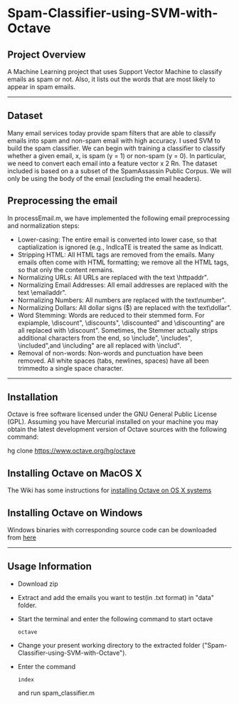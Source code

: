 # Spam-Classifier-using-SVM-with-Octave

## Project Overview
A Machine Learning project that uses Support Vector Machine to classify emails as spam or not. Also, it lists out the words that are most likely to appear in spam emails.

---

## Dataset
Many email services today provide spam filters that are able to classify emails into spam and non-spam email with high accuracy. I used SVM to build the spam classifier. We can begin with training a classifier to classify whether a given email, x, is spam (y = 1) or non-spam (y = 0). In particular, we need to convert each email into a feature vector x 2 Rn. The dataset included is based on a a subset of the SpamAssassin Public Corpus. We will only be using the body of the email (excluding the email headers).

## Preprocessing the email
In processEmail.m, we have implemented the following email preprocessing and normalization steps:
- Lower-casing: The entire email is converted into lower case, so that captialization is ignored (e.g., IndIcaTE is treated the same as Indicatt.
- Stripping HTML: All HTML tags are removed from the emails. Many emails often come with HTML formatting; we remove all the HTML tags, so that only the content remains.
- Normalizing URLs: All URLs are replaced with the text \httpaddr".
- Normalizing Email Addresses: All email addresses are replaced with the text \emailaddr".
- Normalizing Numbers: All numbers are replaced with the text\number".
- Normalizing Dollars: All dollar signs ($) are replaced with the text\dollar".
- Word Stemming: Words are reduced to their stemmed form. For expiample, \discount", \discounts", \discounted" and \discounting" are all replaced with \discount". Sometimes, the Stemmer actually strips additional characters from the end, so \include", \includes", \included",and \including" are all replaced with \includ".
- Removal of non-words: Non-words and punctuation have been removed. All white spaces (tabs, newlines, spaces) have all been trimmedto a single space character.

---

## Installation
Octave is free software licensed under the GNU General Public License (GPL). Assuming you have Mercurial installed on your machine you may obtain the latest development version of Octave sources with the following command:

hg clone https://www.octave.org/hg/octave

## Installing Octave on MacOS X

The Wiki has some instructions for [installing Octave on OS X systems](http://wiki.octave.org/Octave_for_MacOS_X)

## Installing Octave on Windows

Windows binaries with corresponding source code can be downloaded from [here](https://ftp.gnu.org/gnu/octave/windows/)

---

## Usage Information

* Download zip
* Extract and add the emails you want to test(in .txt format) in "data" folder.
* Start the terminal and enter the following command to start octave

  `octave`

* Change your present working directory to the extracted folder ("Spam-Classifier-using-SVM-with-Octave").
* Enter the command

  `index`

  and run spam_classifier.m
